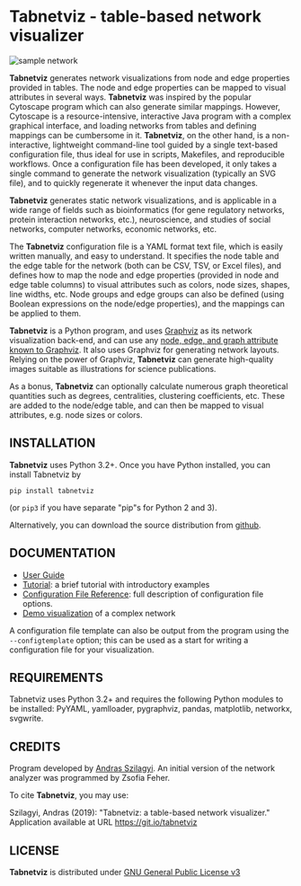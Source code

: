 # Tabnetviz - table-based network visualizer

![sample network](demo/galFiltered.svg)

**Tabnetviz** generates network visualizations from node and edge
properties provided in tables. The node and edge properties can be
mapped to visual attributes in several ways. **Tabnetviz** was
inspired by the popular Cytoscape program which can also generate
similar mappings. However, Cytoscape is a resource-intensive,
interactive Java program with a complex graphical interface, and
loading networks from tables and defining mappings can be cumbersome
in it. **Tabnetviz**, on the other hand, is a non-interactive,
lightweight command-line tool guided by a single text-based
configuration file, thus ideal for use in scripts, Makefiles, and
reproducible workflows. Once a configuration file has been developed,
it only takes a single command to generate the network visualization
(typically an SVG file), and to quickly regenerate it whenever the
input data changes.

**Tabnetviz** generates static network visualizations, and is
applicable in a wide range of fields such as bioinformatics (for gene
regulatory networks, protein interaction networks, etc.),
neuroscience, and studies of social networks, computer networks,
economic networks, etc.

The **Tabnetviz** configuration file is a YAML format text file, which
is easily written manually, and easy to understand. It specifies the
node table and the edge table for the network (both can be CSV, TSV,
or Excel files), and defines how to map the node and edge properties
(provided in node and edge table columns) to visual attributes such as
colors, node sizes, shapes, line widths, etc. Node groups and edge
groups can also be defined (using Boolean expressions on the node/edge
properties), and the mappings can be applied to them.

**Tabnetviz** is a Python program, and uses
[Graphviz](http://www.graphviz.org/) as its network visualization
back-end, and can use any [node, edge, and graph attribute known to
Graphviz](https://www.graphviz.org/doc/info/attrs.html). It also uses
Graphviz for generating network layouts. Relying on the power of
Graphviz, **Tabnetviz** can generate high-quality images suitable as
illustrations for science publications.

As a bonus, **Tabnetviz** can optionally calculate numerous graph
theoretical quantities such as degrees, centralities, clustering
coefficients, etc. These are added to the node/edge table, and can
then be mapped to visual attributes, e.g. node sizes or colors.

## INSTALLATION

**Tabnetviz** uses Python 3.2+. Once you have Python installed, you
can install Tabnetviz by

`pip install tabnetviz`

(or `pip3` if you have separate "pip"s for Python 2 and 3).

Alternatively, you can download the source distribution from
[github](https://github.com/aszilagyi/tabnetviz).

## DOCUMENTATION

* [User Guide](userguide.md)
* [Tutorial](tutorial.md): a brief tutorial with introductory examples
* [Configuration File Reference](configfile.md): full description
of configuration file options.
* [Demo visualization](demo.md) of a complex network

A configuration file template can also be output from the program
using the `--configtemplate` option; this can be used as a start for
writing a configuration file for your visualization.

## REQUIREMENTS

Tabnetviz uses Python 3.2+ and requires the following Python modules to
be installed: PyYAML, yamlloader, pygraphviz, pandas, matplotlib,
networkx, svgwrite.

## CREDITS

Program developed by [Andras Szilagyi](https://szialab.org). An
initial version of the network analyzer was programmed by Zsofia
Feher.

To cite **Tabnetviz**, you may use:

Szilagyi, Andras (2019): "Tabnetviz: a table-based network visualizer."
Application available at URL https://git.io/tabnetviz 

## LICENSE

**Tabnetviz** is distributed under [GNU General Public License
v3](https://www.gnu.org/licenses/gpl-3.0.html)
